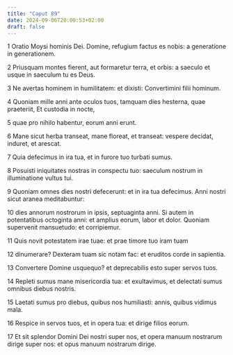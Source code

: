 ```yaml
---
title: "Caput 89"
date: 2024-09-06T20:00:53+02:00
draft: false
---
```



1 Oratio Moysi hominis Dei. Domine, refugium factus es nobis: a generatione in generationem.

2 Priusquam montes fierent, aut formaretur terra, et orbis: a saeculo et usque in saeculum tu es Deus.

3 Ne avertas hominem in humilitatem: et dixisti: Convertimini filii hominum.

4 Quoniam mille anni ante oculos tuos, tamquam dies hesterna, quae praeteriit, Et custodia in nocte,

5 quae pro nihilo habentur, eorum anni erunt.

6 Mane sicut herba transeat, mane floreat, et transeat: vespere decidat, induret, et arescat.

7 Quia defecimus in ira tua, et in furore tuo turbati sumus.

8 Posuisti iniquitates nostras in conspectu tuo: saeculum nostrum in illuminatione vultus tui.

9 Quoniam omnes dies nostri defecerunt: et in ira tua defecimus. Anni nostri sicut aranea meditabuntur:

10 dies annorum nostrorum in ipsis, septuaginta anni. Si autem in potentatibus octoginta anni: et amplius eorum, labor et dolor. Quoniam supervenit mansuetudo: et corripiemur.

11 Quis novit potestatem irae tuae: et prae timore tuo iram tuam

12 dinumerare? Dexteram tuam sic notam fac: et eruditos corde in sapientia.

13 Convertere Domine usquequo? et deprecabilis esto super servos tuos.

14 Repleti sumus mane misericordia tua: et exultavimus, et delectati sumus omnibus diebus nostris.

15 Laetati sumus pro diebus, quibus nos humiliasti: annis, quibus vidimus mala.

16 Respice in servos tuos, et in opera tua: et dirige filios eorum.

17 Et sit splendor Domini Dei nostri super nos, et opera manuum nostrarum dirige super nos: et opus manuum nostrarum dirige.

